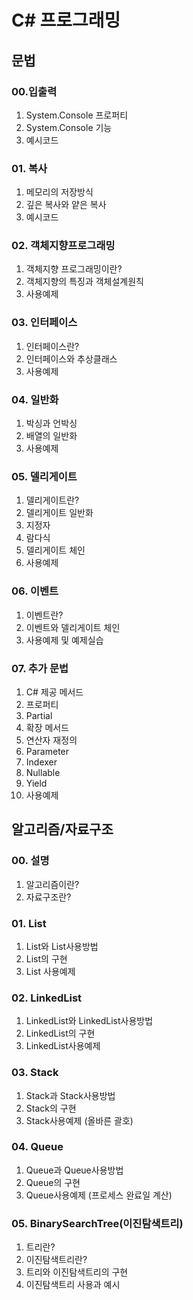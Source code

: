 # C# 프로그래밍 
## 문법  
### 00.입출력  
1. System.Console 프로퍼티  
2. System.Console 기능
3. 예시코드  
### 01. 복사  
1. 메모리의 저장방식  
2. 깊은 복사와 얕은 복사
3. 예시코드  
### 02. 객체지향프로그래밍  
1. 객체지향 프로그래밍이란?  
2. 객체지향의 특징과 객체설계원칙  
3. 사용예제
### 03. 인터페이스
1. 인터페이스란?
2. 인터페이스와 추상클래스
3. 사용예제
### 04. 일반화
1. 박싱과 언박싱
2. 배열의 일반화
3. 사용예제
### 05. 델리게이트
1. 델리게이트란?
2. 델리게이트 일반화
3. 지정자
4. 람다식
5. 델리게이트 체인
6. 사용예제
### 06. 이벤트
1. 이벤트란?
2. 이벤트와 델리게이트 체인
3. 사용예제 및 예제실습
### 07. 추가 문법
1. C# 제공 메서드
2. 프로퍼티
3. Partial
4. 확장 메서드
5. 연산자 재정의
6. Parameter
7. Indexer
8. Nullable
9. Yield
10. 사용예제

## 알고리즘/자료구조  
### 00.  설명  
1. 알고리즘이란?  
2. 자료구조란?
### 01.  List 
1. List와 List사용방법
2. List의 구현
3. List 사용예제
### 02.  LinkedList
1. LinkedList와 LinkedList사용방법
2. LinkedList의 구현
3. LinkedList사용예제
### 03.  Stack
1. Stack과 Stack사용방법
2. Stack의 구현
3. Stack사용예제 (올바른 괄호)
### 04.  Queue
1. Queue과 Queue사용방법
2. Queue의 구현
3. Queue사용예제 (프로세스 완료일 계산)
### 05.  BinarySearchTree(이진탐색트리)
1. 트리란?
2. 이진탐색트리란?
3. 트리와 이진탐색트리의 구현
4. 이진탐색트리 사용과 예시
